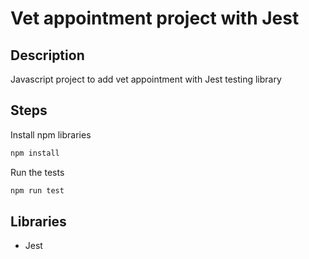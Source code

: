 # Vet appointment project with Jest

## Description

Javascript project to add vet appointment with Jest testing library

## Steps 

Install npm libraries

```sh
npm install 
```

Run the tests

```sh
npm run test
```

## Libraries 

- Jest
